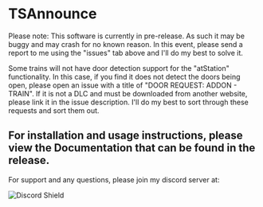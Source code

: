 # TSAnnounce

Please note: This software is currently in pre-release. As such it may be buggy and may crash for no known reason. In this event, please send a report to me using the "issues" tab above and I'll do my best to solve it.

Some trains will not have door detection support for the "atStation" functionality. In this case, if you find it does not detect the doors being open, please open an issue with a title of "DOOR REQUEST: ADDON - TRAIN". If it is not a DLC and must be downloaded from another website, please link it in the issue description. I'll do my best to sort through these requests and sort them out.

## For installation and usage instructions, please view the Documentation that can be found in the release.

For support and any questions, please join my discord server at:

![Discord Shield](https://discordapp.com/api/guilds/9mGHwtkvGB/widget.png?style=shield)
